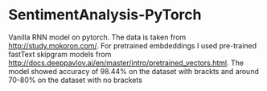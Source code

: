 # SentimentAnalysis-PyTorch
Vanilla RNN model on pytorch.
The data is taken from http://study.mokoron.com/.
For pretrained embdeddings I used pre-trained fastText skipgram models from http://docs.deeppavlov.ai/en/master/intro/pretrained_vectors.html.
The model showed accuracy of 98.44% on the dataset with brackts and around 70-80% on the dataset with no brackets
